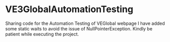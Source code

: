 # VE3GlobalAutomationTesting
Sharing code for the Automation Testing of VEGlobal webpage
I have added some static waits to avoid the issue of NullPointerException. Kindly be patient while executing the project.
